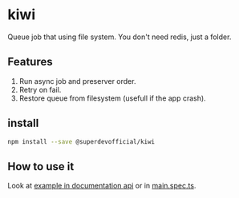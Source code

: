# kiwi

Queue job that using file system. You don't need redis, just a folder.

## Features

1. Run async job and preserver order.
2. Retry on fail.
3. Restore queue from filesystem (usefull if the app crash).

## install

```bash
npm install --save @superdevofficial/kiwi
```

## How to use it

Look at [example in documentation api](/docs/classes/kiwi.html) or in [main.spec.ts](/src/main.spec.ts).